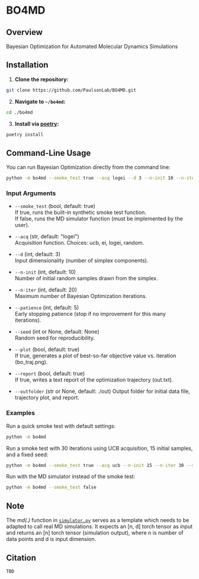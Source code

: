 # BO4MD

## Overview
Bayesian Optimization for Automated Molecular Dynamics Simulations

## Installation
1. **Clone the repository:**
```sh
git clone https://github.com/PaulsonLab/BO4MD.git
```
2. **Navigate to `~/bo4md`:**
```sh
cd ./bo4md
```
3. **Install via [poetry](https://python-poetry.org/):**
```sh
poetry install
```

## Command-Line Usage

You can run Bayesian Optimization directly from the command line:
```sh
python -m bo4md --smoke_test true --acq logei --d 3 --n-init 10 --n-iter 20 --patience 5 --seed 42 --plot true --report true --outfolder /out
```
### Input Arguments

- `--smoke_test` (bool, default: true)  
  If true, runs the built-in synthetic smoke test function.  
  If false, runs the MD simulator function (must be implemented by the user).

- `--acq` (str, default: "logei")  
  Acquisition function. Choices: ucb, ei, logei, random.

- `--d` (int, default: 3)  
  Input dimensionality (number of simplex components).

- `--n-init` (int, default: 10)  
  Number of initial random samples drawn from the simplex.

- `--n-iter` (int, default: 20)  
  Maximum number of Bayesian Optimization iterations.

- `--patience` (int, default: 5)  
  Early stopping patience (stop if no improvement for this many iterations).

- `--seed` (int or None, default: None)  
  Random seed for reproducibility.

- `--plot` (bool, default: true)  
  If true, generates a plot of best-so-far objective value vs. iteration (bo_traj.png).

- `--report` (bool, default: true)  
  If true, writes a text report of the optimization trajectory (out.txt).

- `--outfolder` (str or None, default: ./out)
  Output folder for initial data file, trajectory plot, and report.

### Examples

Run a quick smoke test with default settings:
```sh
python -m bo4md
```

Run a smoke test with 30 iterations using UCB acquisition, 15 initial samples, and a fixed seed:
```sh
python -m bo4md --smoke_test true --acq ucb --n-init 15 --n-iter 30 --seed 123
```

Run with the MD simulator instead of the smoke test:
```sh
python -m bo4md --smoke_test false 
```

## Note
 The *md(.)* function in [`simulator.py`](./src/bo4md/simulator.py) serves as a template which needs to be adapted to call real MD simulations. It expects an [n, d] torch tensor as input and returns an [n] torch tensor (simulation output), where n is number of data points and d is input dimension.

## Citation
```
TBD
```
